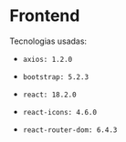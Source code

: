 # Frontend

Tecnologias usadas:

-     axios: 1.2.0
-     bootstrap: 5.2.3
-     react: 18.2.0
-     react-icons: 4.6.0
-     react-router-dom: 6.4.3
